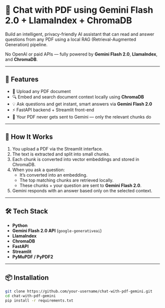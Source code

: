 # 🤖 Chat with PDF using Gemini Flash 2.0 + LlamaIndex + ChromaDB

Build an intelligent, privacy-friendly AI assistant that can read and answer questions from any PDF using a local RAG (Retrieval-Augmented Generation) pipeline.

No OpenAI or paid APIs — fully powered by **Gemini Flash 2.0**, **LlamaIndex**, and **ChromaDB**.

---

## 🚀 Features

- 📄 Upload any PDF document
- 🔍 Embed and search document context locally using **ChromaDB**
- 💡 Ask questions and get instant, smart answers via **Gemini Flash 2.0**
- ⚡ FastAPI backend + Streamlit front-end
- 🔐 Your PDF never gets sent to Gemini — only the relevant chunks do

---

## 🧠 How It Works

1. You upload a PDF via the Streamlit interface.
2. The text is extracted and split into small chunks.
3. Each chunk is converted into vector embeddings and stored in ChromaDB.
4. When you ask a question:
   - It’s converted into an embedding.
   - The top matching chunks are retrieved locally.
   - These chunks + your question are sent to **Gemini Flash 2.0**.
5. Gemini responds with an answer based only on the selected context.

---

## 🛠️ Tech Stack

- **Python**
- **Gemini Flash 2.0 API** (`google-generativeai`)
- **LlamaIndex**
- **ChromaDB**
- **FastAPI**
- **Streamlit**
- **PyMuPDF / PyPDF2**

---

## 📦 Installation

```bash
git clone https://github.com/your-username/chat-with-pdf-gemini.git
cd chat-with-pdf-gemini
pip install -r requirements.txt
